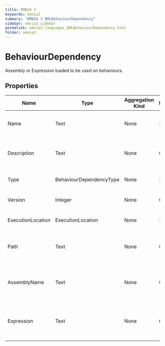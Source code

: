```yaml
---
title: OMNIA 3
keywords: omnia3
summary: "OMNIA 3 BMLBehaviourDependency"
sidebar: omnia3_sidebar
permalink: omnia3_languages_BMLBehaviourDependency.html
folder: omnia3
---
```


# BehaviourDependency
Assembly or Expression loaded to be used on behaviours.
## Properties

| Name | Type | Aggregation Kind | Multiplicity | Description |
| --------- | --------- | --------- | --------- | --------- |
| Name | Text | None | 1..1 | The name of the entity (unique identifier). |
| Description | Text | None | 0..1 | The textual explanation of the entities' purpose. |
| Type | BehaviourDependencyType | None | 1..1 | The dependency type. |
| Version | Integer | None | 0..1 | The version of the dependency. |
| ExecutionLocation | ExecutionLocation | None | 1..1 | The location where is loaded. |
| Path | Text | None | 0..1 | The path from where the dependency is loaded. |
| AssemblyName | Text | None | 0..1 | The assembly name of the dependency (when the Type is 'File') |
| Expression | Text | None | 0..1 | The C# code that will be executed (when the Type is 'Expression'). |


